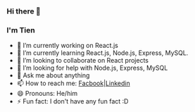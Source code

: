 ### Hi there 👋


### I'm Tien

- 🔭 I’m currently working on React.js
- 🌱 I’m currently learning React.js, Node.js, Express, MySQL.
- 👯 I’m looking to collaborate on React projects
- 🤔 I’m looking for help with Node.js, Express, MySQL
- 💬 Ask me about anything 
- 📫 How to reach me: [Facbook](https://www.facebook.com/tranngoctien2001/)|[Linkedin](https://www.linkedin.com/in/ng%E1%BB%8Dc-ti%E1%BA%BFn-tr%E1%BA%A7n-b328071bb/)
- 😄 Pronouns: He/him
- ⚡ Fun fact: I don't have any fun fact :D
